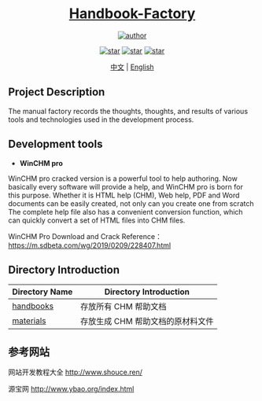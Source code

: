 <h1 align="center"><a href="https://github.com/zhuimengzu" target="_blank">Handbook-Factory</a></h1>

<p align="center">
  <a href="https://github.com/zhuimengzu/Handbook-Factory"><img alt="author" src="https://img.shields.io/badge/author-Frank.Frank-blue.svg"/></a>
</p>

<p align="center">
  <a href="https://github.com/zhuimengzu/Handbook-Factory/stargazers"><img alt="star" src="https://img.shields.io/github/stars/zhuimengzu/Handbook-Factory.svg?label=Stars&style=social"/></a>
  <a href="https://github.com/zhuimengzu/Handbook-Factory/network/members"><img alt="star" src="https://img.shields.io/github/forks/zhuimengzu/Handbook-Factory.svg?label=Fork&style=social"/></a>
  <a href="https://github.com/zhuimengzu/Handbook-Factory/watchers"><img alt="star" src="https://img.shields.io/github/watchers/zhuimengzu/Handbook-Factory.svg?label=Watch&style=social"/></a>
</p>

<p align="center">
  <span><a href="./README.md">中文</a> | <a href="./README.en.md">English</a></span>
</p>

## Project Description
The manual factory records the thoughts, thoughts, and results of various tools and technologies used in the development process.

## Development tools
- **WinCHM pro**

WinCHM pro cracked version is a powerful tool to help authoring. Now basically every software will provide a help, and WinCHM pro is born for this purpose. Whether it is HTML help (CHM), Web help, PDF and Word documents can be easily created, not only can you create one from scratch The complete help file also has a convenient conversion function, which can quickly convert a set of HTML files into CHM files.

WinCHM Pro Download and Crack Reference：https://m.sdbeta.com/wg/2019/0209/228407.html

## Directory Introduction

| Directory Name                                                  | Directory Introduction                                              |
| ------------------------------------------------------------ | ------------------------------------------------------------ |
| [handbooks](./handbooks) | 存放所有 CHM 帮助文档                               |
| [materials](./materials) | 存放生成 CHM 帮助文档的原材料文件                             |


## 参考网站

网站开发教程大全 http://www.shouce.ren/

源宝网 http://www.ybao.org/index.html

